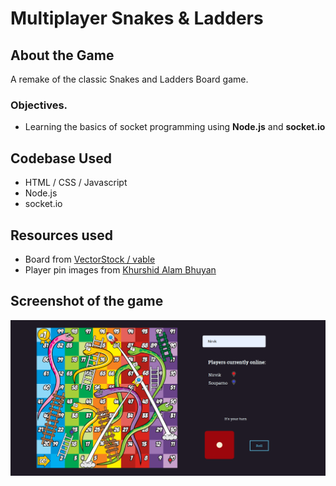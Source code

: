 # Multiplayer Snakes & Ladders

## About the Game

A remake of the classic Snakes and Ladders Board game.

### Objectives.

- Learning the basics of socket programming using **Node.js** and **socket.io**

## Codebase Used

- HTML / CSS / Javascript
- Node.js
- socket.io


## Resources used

- Board from [VectorStock / vable](https://www.vectorstock.com/royalty-free-vector/snake-and-ladder-and-rocket-game-vector-8154064%22)
- Player pin images from [Khurshid Alam Bhuyan](https://opengameart.org/users/khurs10101)

## Screenshot of the game

![working image](snakes_and_ladders.png)


